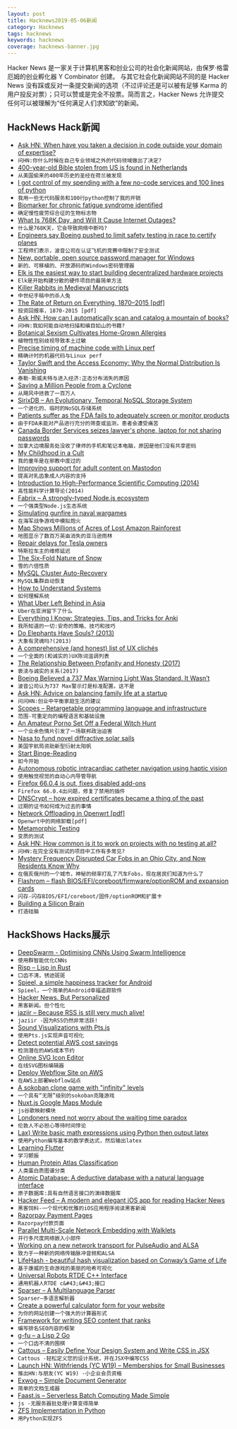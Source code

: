 ```yaml
---
layout: post
title: Hacknews2019-05-06新闻
category: Hacknews
tags: hacknews
keywords: hacknews
coverage: hacknews-banner.jpg
---
```


Hacker News 是一家关于计算机黑客和创业公司的社会化新闻网站，由保罗·格雷厄姆的创业孵化器 Y Combinator 创建。
与其它社会化新闻网站不同的是 Hacker News 没有踩或反对一条提交新闻的选项（不过评论还是可以被有足够 Karma 的用户投反对票）；只可以赞或是完全不投票。简而言之，Hacker News 允许提交任何可以被理解为“任何满足人们求知欲”的新闻。

## HackNews Hack新闻


- [Ask HN: When have you taken a decision in code outside your domain of expertise?](item?id=19817264)
- `问HN:你什么时候在自己专业领域之外的代码领域做出了决定?`
- [400-year-old Bible stolen from US is found in Netherlands](https://www.apnews.com/fac7326cd5dc4a89bf11599638100da4)
- `从美国偷来的400年历史的圣经在荷兰被发现`
- [I got control of my spending with a few no-code services and 100 lines of python](https://medium.com/@jcpeters/how-i-got-control-of-my-spending-with-a-couple-no-code-services-and-only-100-lines-of-python-code-36c8ac75f670)
- `我用一些无代码服务和100行python控制了我的开销`
- [Biomarker for chronic fatigue syndrome identified](http://med.stanford.edu/news/all-news/2019/04/biomarker-for-chronic-fatigue-syndrome-identified.html)
- `确定慢性疲劳综合征的生物标志物`
- [What Is 768K Day, and Will It Cause Internet Outages?](https://blog.thousandeyes.com/what-is-768k-day/)
- `什么是768K天，它会导致网络中断吗?`
- [Engineers say Boeing pushed to limit safety testing in race to certify planes](https://www.seattletimes.com/business/boeing-aerospace/engineers-say-boeing-pushed-to-limit-safety-testing-in-race-to-certify-planes-including-737-max/)
- `工程师们表示，波音公司在认证飞机的竞赛中限制了安全测试`
- [New, portable, open source password manager for Windows](https://www.ylvapasswordmanager.com/)
- `新的、可移植的、开放源码的Windows密码管理器`
- [Elk is the easiest way to start building decentralized hardware projects](https://elk.cc)
- `Elk是开始构建分散的硬件项目的最简单方法`
- [Killer Rabbits in Medieval Manuscripts](http://www.openculture.com/2019/03/killer-rabbits-in-medieval-manuscripts-why-so-many-drawings-in-the-margins-depict-bunnies-going-bad.html)
- `中世纪手稿中的杀人兔`
- [The Rate of Return on Everything, 1870–2015 [pdf]](https://economics.harvard.edu/files/economics/files/ms28533.pdf)
- `投资回报率，1870-2015 [pdf]`
- [Ask HN: How can I automatically scan and catalog a mountain of books?](item?id=19817219)
- `问HN:我如何能自动地扫描和编目如山的书籍?`
- [Botanical Sexism Cultivates Home-Grown Allergies](https://blogs.scientificamerican.com/guest-blog/botanical-sexism-cultivates-home-grown-allergies/)
- `植物性性别歧视导致本土过敏`
- [Precise timing of machine code with Linux perf](https://easyperf.net/blog/2019/04/03/Precise-timing-of-machine-code-with-Linux-perf)
- `精确计时的机器代码与Linux perf`
- [Taylor Swift and the Access Economy: Why the Normal Distribution Is Vanishing](https://alexdanco.com/2015/12/17/taylor-swift-ios-and-the-access-economy-why-the-normal-distribution-is-vanishing/)
- `泰勒·斯威夫特与进入经济:正态分布消失的原因`
- [Saving a Million People from a Cyclone](https://www.nytimes.com/2019/05/03/world/asia/cyclone-fani-india-evacuations.html)
- `从飓风中拯救了一百万人`
- [SirixDB – An Evolutionary, Temporal NoSQL Storage System](https://github.com/sirixdb/sirix)
- `一个进化的、临时的NoSQL存储系统`
- [Patients suffer as the FDA fails to adequately screen or monitor products](https://www.nytimes.com/2019/05/04/opinion/sunday/medical-devices.html)
- `由于FDA未能对产品进行充分的筛查或监测，患者会遭受痛苦`
- [Canada Border Services seizes lawyer&#39;s phone, laptop for not sharing passwords](https://www.cbc.ca/news/business/cbsa-boarder-security-search-phone-travellers-openmedia-1.5119017)
- `加拿大边境服务处没收了律师的手机和笔记本电脑，原因是他们没有共享密码`
- [My Childhood in a Cult](https://www.newyorker.com/magazine/2019/05/06/my-childhood-in-a-cult)
- `我的童年是在邪教中度过的`
- [Improving support for adult content on Mastodon](https://blog.joinmastodon.org/2019/05/improving-support-for-adult-content-on-mastodon/)
- `提高对乳齿象成人内容的支持`
- [Introduction to High-Performance Scientific Computing (2014)](http://pages.tacc.utexas.edu/~eijkhout/istc/html/index.html)
- `高性能科学计算导论(2014)`
- [Fabrix – A strongly-typed Node.js ecosystem](https://github.com/fabrix-app)
- `一个强类型Node.js生态系统`
- [Simulating gunfire in naval wargames](http://wargamingmiscellany.blogspot.com/2016/02/simulating-gunfire-in-naval-wargames.html)
- `在海军战争游戏中模拟炮火`
- [Map Shows Millions of Acres of Lost Amazon Rainforest](https://www.nationalgeographic.com/environment/2019/04/three-million-acres-brazil-rainforest-lost/)
- `地图显示了数百万英亩消失的亚马逊雨林`
- [Repair delays for Tesla owners](https://www.sfgate.com/cars/article/tesla-repair-wait-time-complaints-electric-car-13796037.php)
- `特斯拉车主的维修延迟`
- [The Six-Fold Nature of Snow](http://www.storyofsnow.com/blog1.php/how-the-crystal-got-its-six)
- `雪的六倍性质`
- [MySQL Cluster Auto-Recovery](https://magicofsecurity.com/mysql8-cluster-and-networking-problems/)
- `MySQL集群自动恢复`
- [How to Understand Systems](https://neilkakkar.com/understanding-systems.html)
- `如何理解系统`
- [What Uber Left Behind in Asia](https://www.bloomberg.com/opinion/articles/2019-05-02/what-uber-left-behind-in-asia)
- `Uber在亚洲留下了什么`
- [Everything I Know: Strategies, Tips, and Tricks for Anki](https://senrigan.io/blog/everything-i-know-strategies-tips-and-tricks-for-spaced-repetition-anki)
- `我所知道的一切:安奇的策略、技巧和技巧`
- [Do Elephants Have Souls? (2013)](https://www.thenewatlantis.com/publications/do-elephants-have-souls)
- `大象有灵魂吗?(2013)`
- [A comprehensive (and honest) list of UX clichés](https://uxdesign.cc/a-comprehensive-and-honest-list-of-ux-clich%C3%A9s-96e2a08fb2e9?source=collection_home---4------2---------------------)
- `一个全面的(和诚实的)UX陈词滥调列表`
- [The Relationship Between Profanity and Honesty (2017)](https://www.gsb.stanford.edu/faculty-research/publications/frankly-we-do-give-damn-relationship-between-profanity-honesty)
- `亵渎与诚实的关系(2017)`
- [Boeing Believed a 737 Max Warning Light Was Standard. It Wasn’t](https://www.nytimes.com/2019/05/05/business/boeing-737-max-warning-light.html)
- `波音公司认为737 Max警示灯是标准配置。这不是`
- [Ask HN: Advice on balancing family life at a startup](item?id=19835481)
- `问问HN:创业中平衡家庭生活的建议`
- [Scopes – Retargetable programming language and infrastructure](https://bitbucket.org/duangle/scopes/wiki/Home)
- `范围-可重定向的编程语言和基础设施`
- [An Amateur Porno Set Off a Federal Witch Hunt](https://www.thedailybeast.com/deep-sleep-how-an-amateur-porn-film-set-off-a-massive-federal-witch-hunt)
- `一个业余色情片引发了一场联邦政治迫害`
- [Nasa to fund novel diffractive solar sails](https://www.rit.edu/news/nasa-announces-funding-rit-professor-develop-novel-diffractive-solar-sails)
- `美国宇航局资助新型衍射太阳帆`
- [Start Binge-Reading](https://www.nytimes.com/2019/05/04/opinion/sunday/why-you-should-start-binge-reading-right-now.html)
- `如今开始`
- [Autonomous robotic intracardiac catheter navigation using haptic vision](https://robotics.sciencemag.org/content/4/29/eaaw1977.full)
- `使用触觉视觉的自动心内导管导航`
- [Firefox 66.0.4 is out, fixes disabled add-ons](https://ftp.mozilla.org/pub/firefox/releases/66.0.4/)
- `Firefox 66.0.4出问题，修复了禁用的插件`
- [DNSCrypt – how expired certificates became a thing of the past](https://00f.net/2019/05/04/fixing-expired-certificates/)
- `过期的证书如何成为过去的事情`
- [Network Offloading in Openwrt [pdf]](https://openwrtsummit.files.wordpress.com/2018/11/hauke-mehrtens.pdf)
- `Openwrt中的网络卸载[pdf]`
- [Metamorphic Testing](https://www.hillelwayne.com/post/metamorphic-testing/)
- `变质的测试`
- [Ask HN: How common is it to work on projects with no testing at all?](item?id=19834777)
- `问HN:在完全没有测试的项目中工作有多常见?`
- [Mystery Frequency Disrupted Car Fobs in an Ohio City, and Now Residents Know Why](https://www.nytimes.com/2019/05/04/us/key-fobs-north-olmsted-ohio.html)
- `在俄亥俄州的一个城市，神秘的频率打乱了汽车Fobs，现在居民们知道为什么了`
- [Flashrom – flash BIOS/EFI/coreboot/firmware/optionROM and expansion cards](https://www.flashrom.org/Flashrom)
- `闪存-闪存BIOS/EFI/coreboot/固件/optionROM和扩展卡`
- [Building a Silicon Brain](https://www.the-scientist.com/features/building-a-silicon-brain-65738)
- `打造硅脑`


## HackShows Hacks展示

- [ DeepSwarm - Optimising CNNs Using Swarm Intelligence](https://github.com/Pattio/DeepSwarm)
- `使用群智能优化CNNs`
- [ Risp – Lisp in Rust](https://m.stopa.io/risp-lisp-in-rust-90a0dad5b116)
- `口齿不清，锈迹斑斑`
- [ Spieel, a simple happiness tracker for Android](https://news.ycombinator.com/item?id=19815575)
- `Spieel，一个简单的Android幸福追踪软件`
- [ Hacker News. But Personalized](https://phn.netlify.com)
- `黑客新闻。但个性化`
- [ jaziir – Because RSS is still very much alive!](https://www.jaziir.com)
- `jaziir -因为RSS仍然非常活跃!`
- [ Sound Visualizations with Pts.js](https://ptsjs.org/guide/sound-0800)
- `使用Pts.js实现声音可视化`
- [ Detect potential AWS cost savings](https://github.com/mlabouardy/komiser)
- `检测潜在的AWS成本节约`
- [ Online SVG Icon Editor](https://iconscout.com/icon-editor)
- `在线SVG图标编辑器`
- [ Deploy Webflow Site on AWS](https://www.crumpledpapr.com/post/hosting-webflow-site-on-aws-s3-cloudfront-route53-low-cost-and-high-availability)
- `在AWS上部署Webflow站点`
- [ A sokoban clone game with &#34;infinity&#34; levels](https://victorribeiro.com/sokoban/)
- `一个具有“无限”级别的sokoban克隆游戏`
- [ Nuxt.js Google Maps Module](https://www.npmjs.com/package/nuxt-gmaps)
- `js谷歌映射模块`
- [ Londoners need not worry about the waiting time paradox](http://www.michalpaszkiewicz.co.uk/blog/timetables/)
- `伦敦人不必担心等待时间悖论`
- [ Lax) Write basic math expressions using Python then output latex](https://github.com/iogf/lax)
- `使用Python编写基本的数学表达式，然后输出latex`
- [ Learning Flutter](http://learningflutter.net/)
- `学习颤振`
- [ Human Protein Atlas Classification](https://github.com/skywalker212/hpa-classification)
- `人类蛋白质图谱分类`
- [ Atomic Database: A deductive database with a natural language interface](https://news.ycombinator.com/item?id=19815140)
- `原子数据库:具有自然语言接口的演绎数据库`
- [ Hacker Feed – A modern and elegant iOS app for reading Hacker News](https://itunes.apple.com/us/app/hacker-feed/id1451386900)
- `黑客饲料-一个现代和优雅的iOS应用程序阅读黑客新闻`
- [ Razorpay Payment Pages](https://razorpay.com/payment-pages/)
- `Razorpay付款页面`
- [ Parallel Multi-Scale Network Embedding with Walklets](https://github.com/benedekrozemberczki/walklets)
- `并行多尺度网络嵌入小部件`
- [ Working on a new network transport for PulseAudio and ALSA](https://gavv.github.io/articles/new-network-transport/#)
- `致力于一种新的网络传输脉冲音频和ALSA`
- [ LifeHash - beautiful hash visualization based on Conway’s Game of Life](http://github.com/wolfmcnally/LifeHash)
- `基于康威的生命游戏的美丽的哈希可视化`
- [ Universal Robots RTDE C&#43;&#43; Interface](https://gitlab.com/sdurobotics/ur_rtde)
- `通用机器人RTDE c&#43;&#43;接口`
- [ Sparser – A Multilanguage Parser](https://news.ycombinator.com/item?id=19815618)
- `Sparser—多语言解析器`
- [ Create a powerful calculator form for your website](https://www.convertcalculator.co/)
- `为你的网站创建一个强大的计算器形式`
- [ Framework for writing SEO content that ranks](https://mannhowie.com/how-to-rank-without-backlinks)
- `编写排名SEO内容的框架`
- [ g-fu – a Lisp 2 Go](https://github.com/codr7/g-fu/tree/master/v1)
- `一个口齿不清的围棋`
- [ Cattous – Easily Define Your Design System and Write CSS in JSX](https://github.com/ImedAdel/cattous)
- `Cattous -轻松定义您的设计系统，并在JSX中编写CSS`
- [Launch HN: Withfriends (YC W19) – Memberships for Small Businesses](https://news.ycombinator.com/item?id=19810092)
- `推出HN:与朋友(YC W19) -小企业会员资格`
- [ Exwog – Simple Document Generator](https://exwog.com/)
- `简单的文档生成器`
- [ Faast.js – Serverless Batch Computing Made Simple](https://faastjs.org)
- `js -无服务器批处理计算变得简单`
- [ ZFS Implementation in Python](https://github.com/alcarithemad/zfsp)
- `用Python实现ZFS`


